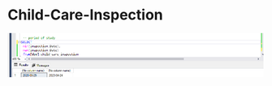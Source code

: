 # Child-Care-Inspection

![](https://github.com/kuetena1/Child-Care-Inspection/blob/main/images/periode%20of%20study.png)

